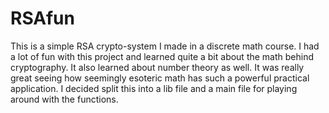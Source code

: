 # RSAfun

This is a simple RSA crypto-system I made in a discrete math course. I had a lot of fun with this project and learned 
quite a bit about the math behind cryptography. It also learned about number theory as well. It was really great seeing
how seemingly esoteric math has such a powerful practical application. I decided split this into a lib file and a main
file for playing around with the functions.
